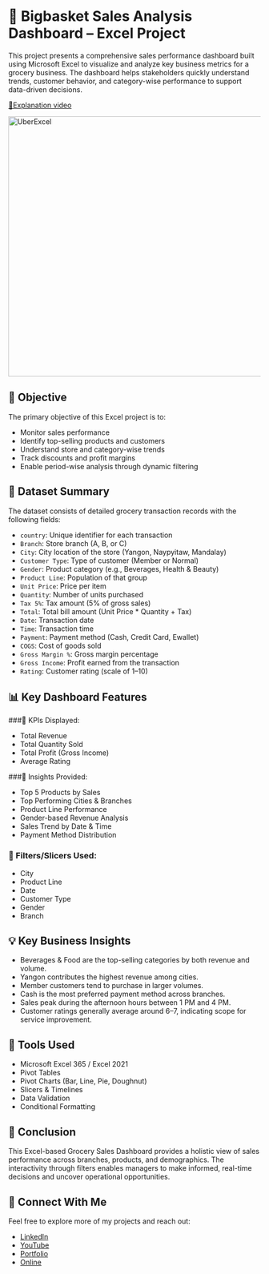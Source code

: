 # 🛒 Bigbasket Sales Analysis Dashboard – Excel Project

This project presents a comprehensive sales performance dashboard built using Microsoft Excel to visualize and analyze key business metrics for a grocery business. The dashboard helps stakeholders quickly understand trends, customer behavior, and category-wise performance to support data-driven decisions.

[🎥Explanation video](https://www.youtube.com/watch?v=1dVfahyzE7g)

<img width="934" height="520" alt="UberExcel" src="https://github.com/user-attachments/assets/a0fd4f5b-3b11-412c-96a0-da86da574747" />

## 🧠 Objective

The primary objective of this Excel project is to:

- Monitor sales performance	
- Identify top-selling products and customers
- Understand store and category-wise trends
- Track discounts and profit margins
- Enable period-wise analysis through dynamic filtering



## 📁 Dataset Summary

The dataset consists of detailed grocery transaction records with the following fields:

- `country`: Unique identifier for each transaction
- `Branch`: Store branch (A, B, or C)
- `City`: City location of the store (Yangon, Naypyitaw, Mandalay)
- `Customer Type`: Type of customer (Member or Normal)
- `Gender`: Product category (e.g., Beverages, Health & Beauty)
- `Product Line`: Population of that group
- `Unit Price`:	Price per item
- `Quantity`:	Number of units purchased
- `Tax 5%`:	Tax amount (5% of gross sales)
- `Total`:	Total bill amount (Unit Price * Quantity + Tax)
- `Date`:	Transaction date
- `Time`:	Transaction time
- `Payment`:	Payment method (Cash, Credit Card, Ewallet)
- `COGS`:	Cost of goods sold
- `Gross Margin %`:	Gross margin percentage
- `Gross Income`:	Profit earned from the transaction
- `Rating`:	Customer rating (scale of 1–10)

## 📊 Key Dashboard Features

###🧮 KPIs Displayed:
- Total Revenue
- Total Quantity Sold
- Total Profit (Gross Income)
- Average Rating

###🧠 Insights Provided:
- Top 5 Products by Sales
- Top Performing Cities & Branches
- Product Line Performance
- Gender-based Revenue Analysis
- Sales Trend by Date & Time
- Payment Method Distribution

### 🧩 Filters/Slicers Used:

- City
- Product Line
- Date
- Customer Type
- Gender
- Branch

## 💡 Key Business Insights

- Beverages & Food are the top-selling categories by both revenue and volume.
- Yangon contributes the highest revenue among cities.
- Member customers tend to purchase in larger volumes.
- Cash is the most preferred payment method across branches.
- Sales peak during the afternoon hours between 1 PM and 4 PM.
- Customer ratings generally average around 6–7, indicating scope for service improvement.


## 📌 Tools Used

- Microsoft Excel 365 / Excel 2021
- Pivot Tables
- Pivot Charts (Bar, Line, Pie, Doughnut)
- Slicers & Timelines
- Data Validation
- Conditional Formatting



## 📝 Conclusion

This Excel-based Grocery Sales Dashboard provides a holistic view of sales performance across branches, products, and demographics. The interactivity through filters enables managers to make informed, real-time decisions and uncover operational opportunities.


## 🔗 Connect With Me  
Feel free to explore more of my projects and reach out:  
- [LinkedIn](https://www.linkedin.com/in/narendrasingh1402)
- [YouTube](https://www.youtube.com/@Analyst_Hive)  
- [Portfolio](https://narendra1402.github.io/)
- [Online](https://narendra1402.github.io/)
